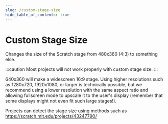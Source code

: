 ```yaml
---
slug: /custom-stage-size
hide_table_of_contents: true
---
```


# Custom Stage Size

Changes the size of the Scratch stage from 480x360 (4:3) to something else.

:::caution
Most projects will not work properly with custom stage size.
:::

640x360 will make a widescreen 16:9 stage. Using higher resolutions such as 1280x720, 1920x1080, or larger is technically possible, but we recommend using a lower resolution with the same aspect ratio and allowing fullscreen mode to upscale it to the user's display (remember that some displays might not even fit such large stages!).

Projects can detect the stage size using methods such as https://scratch.mit.edu/projects/43247790/
